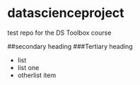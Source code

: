 # datascienceproject
test repo for the DS Toolbox course

##secondary heading
###Tertiary heading

* list
* list one
* otherlist item
